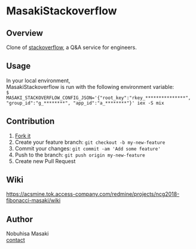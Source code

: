 MasakiStackoverflow
=========

## Overview
Clone of [stackoverflow](https://stackoverflow.com/), a Q&A service for engineers.

## Usage
In your local environment,<br>
MasakiStackoverflow is run with the following environment variable:<br>
`
$ MASAKI_STACKOVERFLOW_CONFIG_JSON='{"root_key":"rkey_***************", "group_id":"g_********", "app_id":"a_********"}' iex -S mix
`

## Contribution
1. [Fork it](https://github.com/aNobuhisaMasaki/masaki_stackoverflow/fork)
2. Create your feature branch: `git checkout -b my-new-feature`
3. Commit your changes: `git commit -am 'Add some feature'`
4. Push to the branch: `git push origin my-new-feature`
5. Create new Pull Request

## Wiki
https://acsmine.tok.access-company.com/redmine/projects/ncg2018-fibonacci-masaki/wiki

## Author
Nobuhisa Masaki<br>
[contact](mailto:nobuhisa.masaki@access-company.com)
